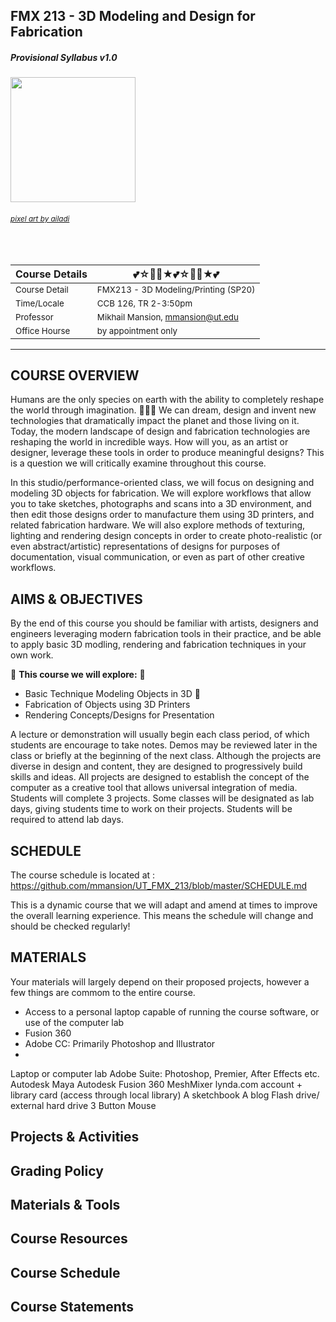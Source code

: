 ## FMX 213 - 3D Modeling and Design for Fabrication

##### Provisional Syllabus v1.0

<img src="https://media.giphy.com/media/l2JhwdnrGvfnoXrzi/source.gif" width="200" height="200" />

###### <sub>[pixel art by ailadi](https://www.instagram.com/ailadi/)</sub>

<br>

| Course Details  | 💕☆🚀🌐★💕☆🚀🌐★💕 |
| :---   | -------------   |
| <sub>Course Detail</sub> | <sub>FMX213 - 3D Modeling/Printing (SP20)</sub> |
| <sub>Time/Locale</sub>   | <sub>CCB 126, TR 2-3:50pm</sub> |
| <sub>Professor</sub>     | <sub>Mikhail Mansion, mmansion@ut.edu</sub> |
| <sub>Office Hourse</sub> | <sub>by appointment only</sub> |

---

## COURSE OVERVIEW

Humans are the only species on earth with the ability to completely reshape the world through imagination. 🐒🐒🐒 
We can dream, design and invent new technologies that dramatically impact the planet and those living on it. Today, the modern landscape of design and fabrication technologies are reshaping the world in incredible ways. How will you, as an artist or designer, leverage these tools in order to produce meaningful designs? This is a question we will critically examine throughout this course. 

In this studio/performance-oriented class, we will focus on designing and modeling 3D objects for fabrication. We will explore workflows that allow you to take sketches, photographs and scans into a 3D environment, and then edit those designs order to manufacture them using 3D printers, and related fabrication hardware. We will also explore methods of texturing, lighting and rendering design concepts in order to create photo-realistic (or even abstract/artistic) representations of designs for purposes of documentation, visual communication, or even as part of other creative workflows.

## AIMS & OBJECTIVES

By the end of this course you should be familiar with artists, designers and engineers leveraging modern fabrication tools in their practice, and be able to apply basic 3D modling, rendering and fabrication techniques in your own work.

👀 **This course we will explore:** 🔭
* Basic Technique Modeling Objects in 3D 👀
* Fabrication of Objects using 3D Printers
* Rendering Concepts/Designs for Presentation

A lecture or demonstration will usually begin each class period, of which students are
encourage to take notes. Demos may be reviewed later in the class or briefly at the
beginning of the next class. Although the projects are diverse in design and content,
they are designed to progressively build skills and ideas. All projects are designed to
establish the concept of the computer as a creative tool that allows universal integration
of media. Students will complete 3 projects. Some classes will be designated as lab
days, giving students time to work on their projects. Students will be required to attend
lab days.

## SCHEDULE

The course schedule is located at :
https://github.com/mmansion/UT_FMX_213/blob/master/SCHEDULE.md

This is a dynamic course that we will adapt and amend at times to improve the overall learning experience. This means the schedule will change and should be checked regularly!

## MATERIALS

Your materials will largely depend on their proposed projects, however a few things are commom to the entire course.

* Access to a personal laptop capable of running the course software, or use of the computer lab
* Fusion 360 
* Adobe CC: Primarily Photoshop and Illustrator
* 
Laptop or computer lab
Adobe Suite: Photoshop, Premier, After Effects etc.
Autodesk Maya
Autodesk Fusion 360
MeshMixer
lynda.com account + library card (access through local library)
A sketchbook
A blog
Flash drive/ external hard drive
3 Button Mouse

## Projects & Activities


## Grading Policy
## Materials & Tools
## Course Resources
## Course Schedule
## Course Statements




